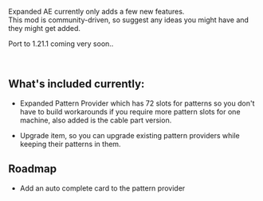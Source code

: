 Expanded AE currently only adds a few new features.  
This mod is community-driven, so suggest any ideas you might have and they might get added.

Port to 1.21.1 coming very soon..

 

## What's included currently:

- Expanded Pattern Provider which has 72 slots for patterns so you don't have to build workarounds if you require more pattern slots for one machine, also added is the cable part version.

- Upgrade item, so you can upgrade existing pattern providers while keeping their patterns in them.

## Roadmap
- Add an auto complete card to the pattern provider
